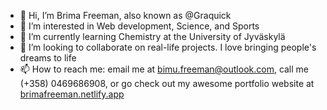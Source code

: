 - 👋 Hi, I’m Brima Freeman, also known as @Graquick
- 👀 I’m interested in Web development, Science, and Sports
- 🌱 I’m currently learning Chemistry at the University of Jyväskylä
- 💞️ I’m looking to collaborate on real-life projects. I love bringing people's dreams to life
- 📫 How to reach me: email me at bimu.freeman@outlook.com, call me (+358) 0469686908, or go check out my awesome portfolio website at [brimafreeman.netlify.app](https://brimafreeman.netlify.app/)

<!---
Graquick/Graquick is a ✨ special ✨ repository because its `README.md` (this file) appears on your GitHub profile.
You can click the Preview link to take a look at your changes.
--->
